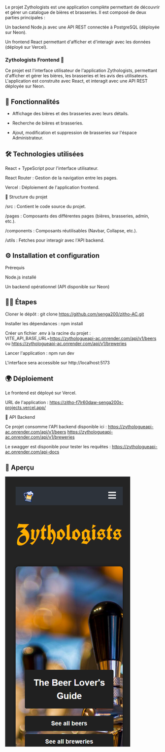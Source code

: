 Le projet Zythologists est une application complète permettant de découvrir et gérer un catalogue de bières et brasseries. Il est composé de deux parties principales :

Un backend Node.js avec une API REST connectée à PostgreSQL (déployée sur Neon).

Un frontend React permettant d'afficher et d'interagir avec les données (déployé sur Vercel).

### Zythologists Frontend 🍺

Ce projet est l'interface utilisateur de l'application Zythologists, permettant d'afficher et gérer les bières, les brasseries et les avis des utilisateurs. L'application est construite avec React, et interagit avec une API REST déployée sur Neon.

## 🚀 Fonctionnalités

- Affichage des bières et des brasseries avec leurs détails.

- Recherche de bières et brasseries.

- Ajout, modification et suppression de brasseries sur l'éspace Administrateur.


## 🛠️ Technologies utilisées

React + TypeScript pour l'interface utilisateur.

React Router : Gestion de la navigation entre les pages.

Vercel : Déploiement de l'application frontend.

📂 Structure du projet

/src : Contient le code source du projet.

/pages : Composants des différentes pages (bières, brasseries, admin, etc.).

/components : Composants réutilisables (Navbar, Collapse, etc.).

/utils : Fetches pour interagir avec l'API backend.

## ⚙️ Installation et configuration

Prérequis

Node.js installé

Un backend opérationnel (API disponible sur Neon)

## 🚶‍➡️ Étapes
Cloner le dépôt :
git clone https://github.com/senga200/zitho-AC.git

Installer les dépendances :
npm install

Créer un fichier .env à la racine du projet :
VITE_API_BASE_URL=https://zythologueapi-ac.onrender.com/api/v1/beers
ou https://zythologueapi-ac.onrender.com/api/v1/breweries

Lancer l'application :
npm run dev

L'interface sera accessible sur http://localhost:5173


## 🌍 Déploiement

Le frontend est déployé sur Vercel.

URL de l'application : https://zitho-f7lr60daw-senga200s-projects.vercel.app/

🔗 API Backend

Ce projet consomme l'API backend disponible ici : 
https://zythologueapi-ac.onrender.com/api/v1/beers
https://zythologueapi-ac.onrender.com/api/v1/breweries

Le swagger est disponible pour tester les requêtes : https://zythologueapi-ac.onrender.com/api-docs

## 🎨 Aperçu

![page Home](image.png)







